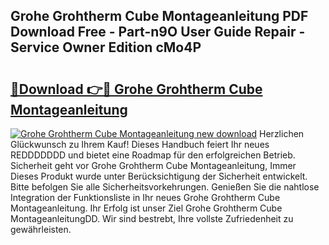 ## Grohe Grohtherm Cube Montageanleitung PDF Download Free - Part-n9O User Guide Repair - Service Owner Edition cMo4P

# <h2><a href="http://df6sqy.blite.top/?on=Grohe+Grohtherm+Cube+Montageanleitung">🔗Download 👉🔴 Grohe Grohtherm Cube Montageanleitung</a></h2>

[![Grohe Grohtherm Cube Montageanleitung new download](https://i.imgur.com/lujVjoI.png)](http://df6sqy.blite.top/?on=Grohe+Grohtherm+Cube+Montageanleitung)
Herzlichen Glückwunsch zu Ihrem Kauf! Dieses Handbuch feiert Ihr neues REDDDDDDD und bietet eine Roadmap für den erfolgreichen Betrieb. Sicherheit geht vor Grohe Grohtherm Cube Montageanleitung, Immer Dieses Produkt wurde unter Berücksichtigung der Sicherheit entwickelt. Bitte befolgen Sie alle Sicherheitsvorkehrungen. Genießen Sie die nahtlose Integration der Funktionsliste in Ihr neues Grohe Grohtherm Cube Montageanleitung. Ihr Erfolg ist unser Ziel Grohe Grohtherm Cube MontageanleitungDD. Wir sind bestrebt, Ihre vollste Zufriedenheit zu gewährleisten.
